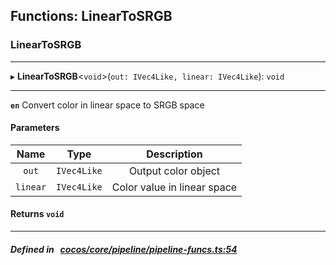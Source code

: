 ## Functions: LinearToSRGB

### LinearToSRGB


___
▸ **LinearToSRGB**<`void`\>(`out: IVec4Like, linear: IVec4Like`): `void`
___


**`en`** Convert color in linear space to SRGB space



#### Parameters

| Name | Type | Description |
| :------: | :------: | :------: |
| `out` | `IVec4Like` | Output color object  |
| `linear` | `IVec4Like` | Color value in linear space  |

#### Returns `void` 
___


##### Defined in &nbsp;   [cocos/core/pipeline/pipeline-funcs.ts:54](https://github.com/cocos-creator/engine/blob/c7bf6b8a9/cocos/core/pipeline/pipeline-funcs.ts#L54)&nbsp;

